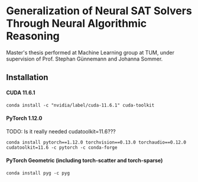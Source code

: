 # Generalization of Neural SAT Solvers Through Neural Algorithmic Reasoning

Master's thesis performed at Machine Learning group at TUM, under supervision of Prof. Stephan Günnemann and Johanna Sommer.


## Installation

#### CUDA 11.6.1
```
conda install -c "nvidia/label/cuda-11.6.1" cuda-toolkit
```
#### PyTorch 1.12.0
TODO: Is it really needed cudatoolkit=11.6???
```
conda install pytorch==1.12.0 torchvision==0.13.0 torchaudio==0.12.0 cudatoolkit=11.6 -c pytorch -c conda-forge
```
#### PyTorch Geometric (including torch-scatter and torch-sparse)
```
conda install pyg -c pyg
```
